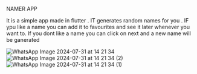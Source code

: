 NAMER APP

It is a simple app made in flutter .
IT generates random names for you . 
IF ypu like a name you can add it to favourites and see it later whenever you want to.
If you dont like a name you can click on next and a new name will be ganerated


![WhatsApp Image 2024-07-31 at 14 21 34](https://github.com/user-attachments/assets/a65b534c-b2ec-4060-9777-39400e52703c)
![WhatsApp Image 2024-07-31 at 14 21 34 (2)](https://github.com/user-attachments/assets/461e1102-8725-42c8-92d7-e0a92b1cfe7d)
![WhatsApp Image 2024-07-31 at 14 21 34 (1)](https://github.com/user-attachments/assets/38681e1a-914e-40f4-b3a9-6c3f4722402c)
